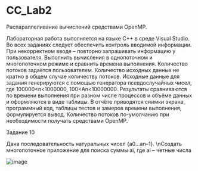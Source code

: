  # CC_Lab2

Распараллеливание вычислений средствами OpenMP.

Лабораторная работа выполняется на языке C++ в среде Visual Studio. Во всех заданиях следует обеспечить контроль вводимой информации. При некорректном вводе – повторно запрашивать информацию у пользователя. Выполнить вычисления в однопоточном и многопоточном режиме и сравнить времена выполнения. Количество потоков задаётся пользователем. Количество исходных данных не кратно в общем случае количеству потоков. Исходные данные для задания генерируются с помощью генератора псевдослучайных чисел, где 100000<n<1000000, 100<An<10000000. Результаты сравниваются по времени выполнения при разном числе процессов и объёме данных и оформляются в виде таблицы. В отчёте приводятся снимки экрана, программный код, таблицы тестов и замеров времени выполнения, формулируется вывод. Количество потоков по-умолчанию при необходимости получать средствами OpenMP.

Задание 10

Дана последовательность натуральных чисел {a0…an–1}. \nСоздать многопоточное приложение для поиска суммы ai, где ai – четные числа

![image](https://user-images.githubusercontent.com/70890402/212094960-74970b3e-54b0-480c-b7c0-97cb9e3f7e51.png)
